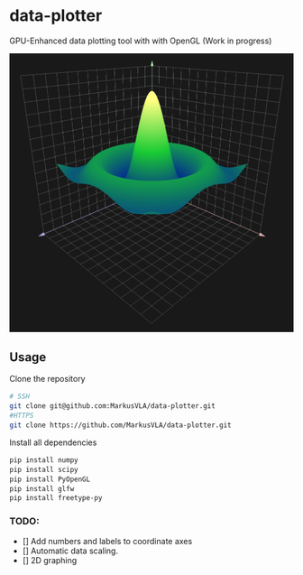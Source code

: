 # data-plotter
GPU-Enhanced data plotting tool with with OpenGL (Work in progress)

![alt text](https://raw.githubusercontent.com/MarkusVLA/data-plotter/main/img/demo_img.jpg)

## Usage

Clone the repository
```bash
# SSH
git clone git@github.com:MarkusVLA/data-plotter.git
#HTTPS
git clone https://github.com/MarkusVLA/data-plotter.git
```
Install all dependencies
```bash
pip install numpy
pip install scipy
pip install PyOpenGL
pip install glfw
pip install freetype-py
```

### TODO:

- [] Add numbers and labels to coordinate axes
- [] Automatic data scaling.
- [] 2D graphing
